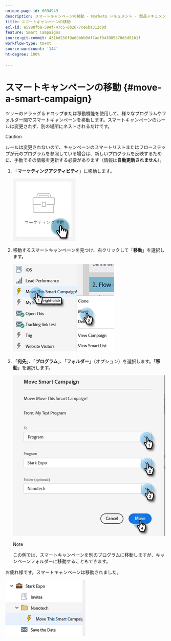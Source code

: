 ```yaml
---
unique-page-id: 6094949
description: スマートキャンペーンの移動 - Marketo ドキュメント - 製品ドキュメント
title: スマートキャンペーンの移動
exl-id: e5988fba-584f-47c5-8b26-7ce6ba312c9d
feature: Smart Campaigns
source-git-commit: 431bd258f9a68bbb9df7acf043085578d3d91b1f
workflow-type: tm+mt
source-wordcount: '144'
ht-degree: 100%

---
```


# スマートキャンペーンの移動 {#move-a-smart-campaign}

ツリーのドラッグ＆ドロップまたは移動機能を使用して、様々なプログラムやフォルダー間でスマートキャンペーンを移動します。スマートキャンペーンのルールは変更されず、別の場所にネストされるだけです。

>[!CAUTION]
>
>ルールは変更されないので、キャンペーンのスマートリストまたはフローステップが元のプログラムを参照している場合は、新しいプログラムを反映するために、手動でその情報を更新する必要があります（情報は&#x200B;**自動更新されません**）。

1. 「**マーケティングアクティビティ**」に移動します。

   ![](assets/move-a-smart-campaign-1.png)

1. 移動するスマートキャンペーンを見つけ、右クリックして「**移動**」を選択します。

   ![](assets/move-a-smart-campaign-2.png)

1. 「**宛先**」、「**プログラム**」、「**フォルダー**」（オプション）を選択します。「**移動**」を選択します。

   ![](assets/move-a-smart-campaign-3.png)

   >[!NOTE]
   >
   >この例では、スマートキャンペーンを別のプログラムに移動しますが、キャンペーンフォルダーに移動することもできます。

お疲れ様です。スマートキャンペーンは移動されました。

![](assets/move-a-smart-campaign-4.png)
